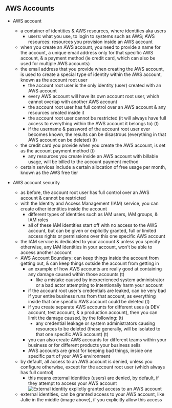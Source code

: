 ## AWS Accounts

* AWS account
  * a container of identities & AWS resources, where identities aka users
    * users: what you use, to login to systems such as AWS; AWS resources: resources you provision inside an AWS account
  * when you create an AWS account, you need to provide a name for the account, a unique email address only for that specific AWS account, & a payment method (ie credit card, which can also be used for multiple AWS accounts)
  * the email address that you provide when creating the AWS account, is used to create a special type of identity within the AWS account, known as the account root user
    * the account root user is the only identity (user) created with an AWS account 
    * every AWS account will have its own account root user, which cannot overlap with another AWS account
    * the account root user has full control over an AWS account & any resources created inside it
    * the account root user cannot be restricted (it will always have full access to everything within the AWS account it belongs to) (t)
    * if the username & password of the account root user ever becomes known, the results can be disastrous (everything in that AWS account can be deleted) (t)
  * the credit card you provide when you create the AWS account, is set as the account payment method (t)
    * any resources you create inside an AWS account with billable usage, will be billed to the account payment method
  * certain services include a certain allocation of free usage per month, known as the AWS free tier
 
* AWS account security
  * as before, the account root user has full control over an AWS account & cannot be restricted
  * with the Identity and Access Management (IAM) service, you can create other identities inside the account
    * different types of identities such as IAM users, IAM groups, & IAM roles
    * all of these IAM identities start off with no access to the AWS account, but can be given or explicitly granted, full or limited access rights or permissions over this one specific AWS account
  * the IAM service is dedicated to your account & unless you specify otherwise, any IAM identities in your account, won't be able to access another account
  * AWS Account Boundary: can keep things inside the account from getting out, & can keep things outside the account from getting in
    * an example of how AWS accounts are really good at containing any damage caused within those accounts (t)
      * like a mistake caused by inexperienced system administrator or a bad actor attempting to intentionally harm your account  
    * if the account root user's credentials are leaked, can be very bad if your entire business runs from that account, as everything inside that one specific AWS account could be deleted (t)
    * if you create separate AWS accounts for different uses (a DEV account, test account, & a production account), then you can limit the damage caused, by the following: (t) 
      * any credential leakage or system administrators causing resources to be deleted (these generally, will be isolated to that one specific AWS account) (t)
    * you can also create AWS accounts for different teams within your business or for different products your business sells
    * AWS accounts are great for keeping bad things, inside one specific part of your AWS environment
  * by default, all access to an AWS account is denied, unless you configure otherwise, except for the account root user (which always has full control)
    * this means external identities (users) are denied, by default, if they attempt to access your AWS account
![External identity explictly granted access to an AWS account](https://i.postimg.cc/PxTqNt2m/image6.png)
  * external identities, can be granted access to your AWS account, like Julie in the middle (image above), if you explicitly allow this access
